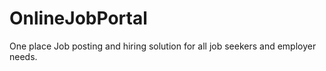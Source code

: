 # OnlineJobPortal
One place Job posting and hiring solution for all job seekers and employer needs.
